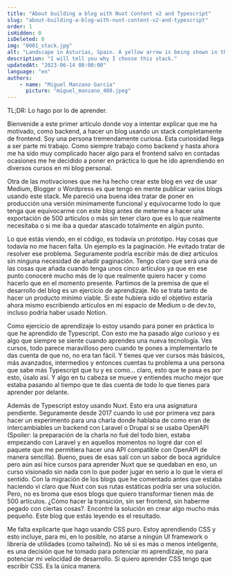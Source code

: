 ```yaml
---
title: "About building a blog with Nuxt Content v2 and Typescript"
slug: "about-building-a-blog-with-nuxt-content-v2-and-typescript"
order: 1
isHidden: 0
isDeleted: 0
img: "0001_stack.jpg"
alt: "Landscape in Asturias, Spain. A yellow arrow is being shown in the image."
description: "I will tell you why I choose this stack."
updatedAt: "2023-06-14 08:00:00"
language: "en"
authors:
    - name: "Miguel Manzano García"
      picture: "miguel_manzano_400.jpeg"
---
```


TL;DR: Lo hago por lo de aprender.

Bienvenide a este primer artículo donde voy a intentar explicar que me ha motivado, como backend, a hacer un blog usando un stack completamente de frontend. Soy una persona tremendamente curiosa. Esta curiosidad llega a ser parte mi trabajo. Como siempre trabajo como backend y hasta ahora me ha sido muy complicado hacer algo para el frontend salvo en contadas ocasiones me he decidido a poner en práctica lo que he ido aprendiendo en diversos cursos en mi blog personal.

Otra de las motivaciones que me ha hecho crear este blog en vez de usar Medium, Blogger o Wordpress es que tengo en mente publicar varios blogs usando este stack. Me pareció una buena idea tratar de poner en producción una versión minimamente funcional y equivocarme todo lo que tenga que equivocarme con este blog antes de meterme a hacer una exportación de 500 artículos o más sin tener claro que es lo que realmente necesitaba o si me iba a quedar atascado totalmente en algún punto.

Lo que estás viendo, en el código, es todavía un prototipo. Hay cosas que todavía no me hacen falta. Un ejemplo es la paginación. He evitado tratar de resolver ese problema. Seguramente podría escribir más de diez artículos sin ninguna necesidad de añadir paginación. Tengo claro que será una de las cosas que añada cuando tenga unos cinco artículos ya que en ese punto conoceré mucho más de lo que realmente quiero hacer y como hacerlo que en el momento presente. Partimos de la premisa de que el desarrollo del blog es un ejercicio de aprendizaje. No se trata tanto de hacer un producto mínimo viable. Si este hubiera sido el objetivo estaría ahora mismo escribiendo artículos en mi espacio de Medium o de dev.to, incluso podría haber usado Notion.

Como ejercicio de aprendizaje lo estoy usando para poner en práctica lo que he aprendido de Typescript. Con esto me ha pasado algo curioso y es algo que siempre se siente cuando aprendes una nueva tecnología. Ves cursos, todo parece maravilloso pero cuando te pones a implementarlo te das cuenta de que no, no era tan fácil. Y tienes que ver cursos más básicos, más avanzados, intermedios y entonces cuentas tu problema a una persona que sabe más Typescript que tu y es como... claro, esto que te pasa es por esto, úsalo así. Y algo en tu cabeza se mueve y entiendes mucho mejor que estaba pasando al tiempo que te das cuenta de todo lo que tienes para aprender por delante.

Además de Typescript estoy usando Nuxt. Esto era una asignatura pendiente. Seguramente desde 2017 cuando lo usé por primera vez para hacer un experimento para una charla donde hablaba de como eran de intercambiables un backend con Laravel o Drupal si se usaba OpenAPI (Spoiler: la preparación de la charla no fué del todo bien, estaba empezando con Laravel y en aquellos momentos no logré dar con el paquete que me permitiera hacer una API compatible con OpenAPI de manera sencilla). Bueno, pues de esas salí con un sabor de boca agridulce pero aún así hice cursos para aprender Nuxt que se quedaban en eso, un curso visionado sin nada con lo que poder jugar en serio a lo que le viera el sentido. Con la migración de los blogs que he comentado antes que estaba haciendo vi claro que Nuxt con sus rutas estáticas podría ser una solución. Pero, no es broma que esos blogs que quiero transformar tienen más de 500 artículos. ¿Cómo hacer la transición, sin ser frontend, sin haberme pegado con ciertas cosas?. Encontré la solución en crear algo mucho más pequeño. Este blog que estás leyendo es el resultado.

Me falta explicarte que hago usando CSS puro. Estoy aprendiendo CSS y esto incluye, para mi, en lo posible, no atarse a ningún UI framework o librería de utilidades (como tailwind). No sé si es más o menos inteligente, es una decisión que he tomado para potenciar mi aprendizaje, no para potenciar mi velocidad de desarrollo. Si quiero aprender CSS tengo que escribir CSS. Es la única manera.
